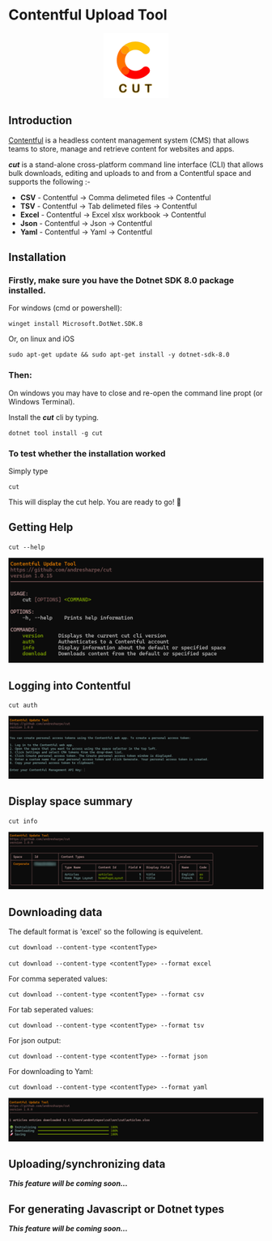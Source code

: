 # Contentful Upload Tool

<div style="text-align:center">

![image](docs/images/cut.png)

</div>

## Introduction 

[Contentful](https://www.contentful.com/) is a headless content management system (CMS) that allows teams to store, manage and retrieve content for websites and apps.

***cut*** is a stand-alone  cross-platform command line interface (CLI) that allows bulk downloads, editing and uploads to and from a Contentful space and supports the following :-

- **CSV** - Contentful -> Comma delimeted files -> Contentful
- **TSV** - Contentful -> Tab delimeted files -> Contentful
- **Excel** - Contentful -> Excel xlsx workbook -> Contentful
- **Json** - Contentful -> Json -> Contentful
- **Yaml** - Contentful -> Yaml -> Contentful

## Installation

### Firstly, make sure you have the Dotnet SDK 8.0 package installed.

For windows (cmd or powershell):
```
winget install Microsoft.DotNet.SDK.8
```

Or, on linux and iOS
``` 
sudo apt-get update && sudo apt-get install -y dotnet-sdk-8.0
```

### Then:
On windows you may have to close and re-open the command line propt (or Windows Terminal).

Install the ***cut*** cli by typing.
```
dotnet tool install -g cut
```

### To test whether the installation worked
Simply type
```
cut
```
This will display the 
cut help. You are ready to go! 🚀

## Getting Help

```
cut --help
```
![cut help screenshot](docs/images/help.png)

## Logging into Contentful
```
cut auth
```

![cut auth screenshot](docs/images/auth.png)

## Display space summary
``` 
cut info
```
![cut info screenshot](docs/images/info.png)

## Downloading data
The default format is 'excel' so the following is equivelent.
```
cut download --content-type <contentType> 

cut download --content-type <contentType> --format excel
```
For comma seperated values:
```
cut download --content-type <contentType> --format csv
```
For tab seperated values:
```
cut download --content-type <contentType> --format tsv
```
For json output:
```
cut download --content-type <contentType> --format json
```
For downloading to Yaml:
```
cut download --content-type <contentType> --format yaml
```
![cut download screenshot](docs/images/download.png)

## Uploading/synchronizing data

***This feature will be coming soon...***

## For generating Javascript or Dotnet types

***This feature will be coming soon...***
